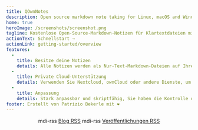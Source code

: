 ```yaml
---
title: QOwnNotes
description: Open source markdown note taking for Linux, macOS and Windows, that works together with Nextcloud Notes
home: true
heroImage: /screenshots/screenshot.png
tagline: Kostenlose Open-Source-Markdown-Notizen für Klartextdateien mit Nextcloud / ownCloud-Integration
actionText: Schnellstart →
actionLink: getting-started/overview
features:
  - 
    title: Besitze deine Notizen
    details: Alle Notizen werden als Nur-Text-Markdown-Dateien auf Ihrem Computer gespeichert, ohne "Vendor Lock-In".
  - 
    title: Private Cloud-Unterstützung
    details: Verwenden Sie Nextcloud, ownCloud oder andere Dienste, um online mit Ihren Notizen zu arbeiten oder sie geräteübergreifend zu synchronisieren
  - 
    title: Anpassung
    details: Stark anpassbar und skriptfähig, Sie haben die Kontrolle darüber, wie Sie mit Ihren Notizen arbeiten möchten
footer: Erstellt von Patrizio Bekerle mit ❤️
---
```


<div class="rss-block">
    <v-chip outlined><v-icon left>mdi-rss</v-icon> <a href="https://feeds.feedburner.com/QOwnNotesBlog">Blog RSS</a></v-chip>
    <v-chip outlined><v-icon left>mdi-rss</v-icon> <a href="https://feeds.feedburner.com/QOwnNotesReleases">Veröffentlichungen RSS</a></v-chip>
</div>

<Poll />

<style>
    .rss-block { text-align: center; margin-bottom: 20px; }
</style>
